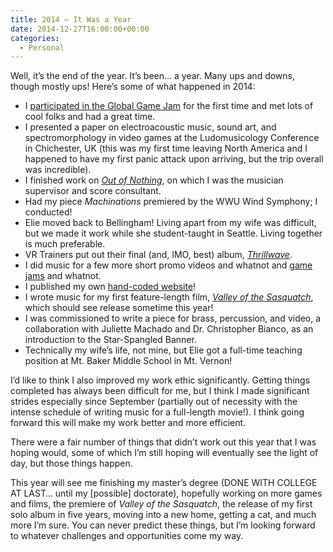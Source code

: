 ```yaml
---
title: 2014 – It Was a Year
date: 2014-12-27T16:00:00+00:00
categories:
  - Personal
---
```

<p>Well, it’s the end of the year. It’s been… a year. Many ups and downs, though mostly ups! Here’s some of what happened in 2014:</p><!--more-->

<ul>
  <li>I <a href="http://globalgamejam.org/2014/games/pandamensional">participated in the Global Game Jam</a> for the first time and met lots of cool folks and had a great time.</li>
  <li>I presented a paper on electroacoustic music, sound art, and spectromorphology in video games at the Ludomusicology Conference in Chichester, UK (this was my first time leaving North America and I happened to have my first panic attack upon arriving, but the trip overall was incredible).</li>
  <li>I finished work on <a href="http://outofnothingmovie.com/"><em>Out of Nothing</em></a>, on which I was the musician supervisor and score consultant.</li>
  <li>Had my piece <em>Machinations</em> premiered by the WWU Wind Symphony; I conducted!</li>
  <li>Elie moved back to Bellingham! Living apart from my wife was difficult, but we made it work while she student-taught in Seattle. Living together is much preferable.</li>
  <li>VR Trainers put out their final (and, IMO, best) album, <a href="https://vrtrainers.bandcamp.com/album/thrillwave"><em>Thrillwave</em></a>.</li>
  <li>I did music for a few more short promo videos and whatnot and <a href="http://atomic_swerve.itch.io/forerunner">game</a> <a href="http://gamejolt.com/games/action/freefall/31146/">jams</a> and whatnot.</li>
  <li>I published my own <a href="http://jonbash.github.io">hand-coded website</a>!</li>
  <li>I wrote music for my first feature-length film, <a href="http://www.imdb.com/title/tt3231390/"><em>Valley of the Sasquatch</em></a>, which should see release sometime this year!</li>
  <li>I was commissioned to write a piece for brass, percussion, and video, a collaboration with Juliette Machado and Dr. Christopher Bianco, as an introduction to the Star-Spangled Banner.</li>
  <li>Technically my wife’s life, not mine, but Elie got a full-time teaching position at Mt. Baker Middle School in Mt. Vernon!</li>
</ul>

<p>I’d like to think I also improved my work ethic significantly. Getting things completed has always been difficult for me, but I think I made significant strides especially since September (partially out of necessity with the intense schedule of writing music for a full-length movie!). I think going forward this will make my work better and more efficient.</p>

<p>There were a fair number of things that didn’t work out this year that I was hoping would, some of which I’m still hoping will eventually see the light of day, but those things happen.</p>

<p>This year will see me finishing my master’s degree (DONE WITH COLLEGE AT LAST… until my [possible] doctorate), hopefully working on more games and films, the premiere of <em>Valley of the Sasquatch</em>, the release of my first solo album in five years, moving into a new home, getting a cat, and much more I’m sure. You can never predict these things, but I’m looking forward to whatever challenges and opportunities come my way.</p>
